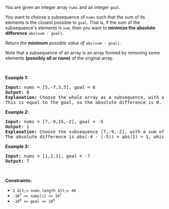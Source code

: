 You are given an integer array `` nums `` and an integer `` goal ``.

You want to choose a subsequence of `` nums `` such that the sum of its elements is the closest possible to `` goal ``. That is, if the sum of the subsequence's elements is `` sum ``, then you want to __minimize the absolute difference__ `` abs(sum - goal) ``.

Return _the __minimum__ possible value of_ `` abs(sum - goal) ``.

Note that a subsequence of an array is an array formed by removing some elements __(possibly all or none)__ of the original array.

&nbsp;

__Example 1:__

<pre>
<strong>Input:</strong> nums = [5,-7,3,5], goal = 6
<strong>Output:</strong> 0
<strong>Explanation:</strong> Choose the whole array as a subsequence, with a sum of 6.
This is equal to the goal, so the absolute difference is 0.
</pre>

__Example 2:__

<pre>
<strong>Input:</strong> nums = [7,-9,15,-2], goal = -5
<strong>Output:</strong> 1
<strong>Explanation:</strong> Choose the subsequence [7,-9,-2], with a sum of -4.
The absolute difference is abs(-4 - (-5)) = abs(1) = 1, which is the minimum.
</pre>

__Example 3:__

<pre>
<strong>Input:</strong> nums = [1,2,3], goal = -7
<strong>Output:</strong> 7
</pre>

&nbsp;

__Constraints:__

*   `` 1 &lt;= nums.length &lt;= 40 ``
*   <code>-10<sup>7</sup> &lt;= nums[i] &lt;= 10<sup>7</sup></code>
*   <code>-10<sup>9</sup> &lt;= goal &lt;= 10<sup>9</sup></code>